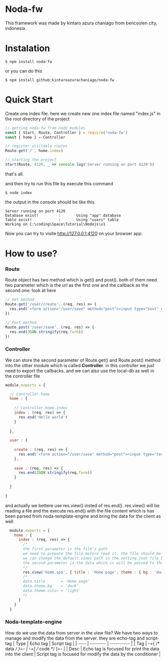 # Noda-fw
  
This framework was made by kintaro azura chaniago from bencoolen city, indonesia.

# Instalation

```console
$ npm install noda-fw
```

or you can do this

```console
$ npm install github:kintaroazurachaniago/noda-fw
```

# Quick Start

Create one index file. here we create new one index file named "index.js" in the root directory of the project

```js
// getting noda-fw from node_modules
const { Start, Route, Controller } = require('noda-fw')
const { home } = Controller

// register visitable routes
Route.get('/', home.index)

// starting the project
Start(Route, 4120, _ => console.log('Server running on port 4120'))
```

that's all.

and then try to run this file by execute this command

```console
$ node index
```

the output in the console should be like this

```console
Server running on port 4120
Database exist!         :       Using "app" database
Table exist!            :       Using "users" table
Working on C:\coding\Space\Tutorial\Nodejs\v1
```

Now you can try to visite http://127.0.0.1:4120 on your browser app.

# How to use?

### Route

Route object has two method which is get() and post(). both of them need two parameter which is the url as the first one and the callback as the second one. look at here

```js
// Get method
Route.get('/user/create', (req, res) => {
  res.end(`<form action="/user/save" method="post"><input type="text" name="username"/><button>Create</button></form>`)
})

// Post method
Route.post('/user/save', (req, res) => {
  res.end(JSON.stringify(req.form))
})
```

### Controller

We can store the second parameter of Route.get() and Route.post() method into the other module which is called **Controller**. in this controller we just need to export the callbacks. and we can also use the local-db as well in the controller file

```js
module.exports = {

  // Controller.home
  home : {
  
    // Controller.home.index
    index : (req, res) => {
      res.end('Hello world')
    }
    
  },
  
  user : {
  
    create : (req, res) => {
      res.end(`<form action="/user/save" method="post"><input type="text" name="username"/><button>Create</button></form>`)
    },
    
    save : (req, res) => {
      res.end(JSON.stringify(req.form))
    }
    
  }
  
}
```

and actually we bettere use res.view() insted of res.end(). res.view() will be reading a file and the execute res.end() with the file content which is has been parsed from noda-template-engine and bring the data for the client as well

```js
  module.exports = {
    home : {
      index : (req, res) => {
        /*
        the first parameter is the file's path
        we need to prepare the file before read it. the file should be written in the process.cwd() and then setting.paths.view folder.
        we can change the default views path in the setting.json file by changing the value of setting.paths.view
        the second parameter is the data which is will be passed to the noda-template-engine. and then we can use the data in the view file
        */
        res.view('home.spa', { title : 'Home page', theme : { bg : 'dark', color : 'light' } })
        /*
        data.title       = 'Home page'
        data.theme.bg    = 'dark'
        data.theme.color = 'light'
        */
      }
    }
  }
```

### Noda-template-engine

How do we use the data from server in the view file?
We have two ways to manage and modify the data from the server. they are echo-tag and script-tag
| Type | Echo tag | Script tag |
| ---- | -------- | ---------- |
| Tag | -={ /* data */ }=- | -=[ /* code */ ]=- |
| Desc | Echo tag is focused for print the data into the client | Script tag is focused for modify the data by the conditioner |

